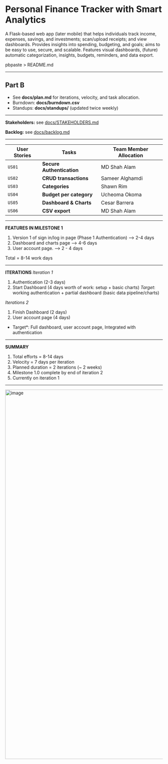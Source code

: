 # Personal Finance Tracker with Smart Analytics

A Flask-based web app (later mobile) that helps individuals track income, expenses, savings, and investments; scan/upload receipts; and view dashboards. Provides insights into spending, budgeting, and goals; aims to be easy to use, secure, and scalable. Features visual dashboards, (future) automatic categorization, insights, budgets, reminders, and data export.

pbpaste > README.md

---

## Part B
- See **docs/plan.md** for iterations, velocity, and task allocation.
- Burndown: **docs/burndown.csv**
- Standups: **docs/standups/** (updated twice weekly)

---

**Stakeholders:** see [docs/STAKEHOLDERS.md](docs/STAKEHOLDERS.md)

**Backlog:** see [docs/backlog.md](docs/backlog.md)


-----------

|User Stories | Tasks   | Team Member Allocation| 
| ------------| --------|-------------------|
| `US01` | **Secure Authentication**  | MD Shah Alam|
| `US02` | **CRUD transactions**      | Sameer Alghamdi|
| `US03` | **Categories** | Shawn Rim|
| `US04` | **Budget per category**| Ucheoma Okoma |
| `US05` | **Dashboard & Charts** | Cesar Barrera|
| `US06` | **CSV export**  | MD Shah Alam |

-----
**FEATURES IN MILESTONE 1**
1. Version 1 of sign in/log in page (Phase 1 Authentication) --> 2-4 days
2. Dashboard and charts page  --> 4-6 days
3. User account page.  --> 2 - 4 days

Total = 8-14 work days

--------
**ITERATIONS**
*Iteration 1* 
1. Authentication (2-3 days)
2. Start Dashboard (4 days worth of work: setup + basic charts)
*Target*: working authentication + partial dashboard (basic data pipeline/charts)

*Iterations 2*
1. Finish Dashboard (2 days)
2. User account page (4 days)
* Target*: Full dashboard, user account page, Integrated with authentication
  
---------
**SUMMARY**
1. Total efforts = 8-14 days
2. Velocity = 7 days per iteration
3. Planned duration = 2 iterations (~ 2 weeks)
4. Milestone 1.0 complete by end of iteration 2
5. Currently on iteration 1

---------
<img width="1748" height="1180" alt="image" src="https://github.com/user-attachments/assets/26ef94b6-dd33-423c-b7cd-6975930cef33" />


